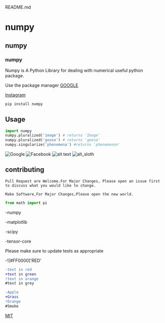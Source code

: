 README.md

# numpy

## numpy

### numpy

Numpy is A Python Library for dealing with numerical useful python package.

Use the package manager 
[GOOGLE](www.google.com)

[Instagram](www.instagram.com)

```bash
pip install numpy
```

## Usage

```python
import numpy
numpy.pluralized('image') # returns 'Image'
numpy.pluralized('goose') # returns 'geese'
numpy.singularize('phenomena') #returns 'phenemenon'
```

![Google](https://cdn.vox-cdn.com/thumbor/AS6mtFfRgHAOzNU2XyKSHmiXCVA=/0x0:2012x1341/1400x1400/filters:focal(0x0:2012x1341):format(jpeg)/cdn.vox-cdn.com/uploads/chorus_image/image/47070706/google2.0.0.jpg)
![Facebook](https://www.netclipart.com/pp/m/183-1830409_follow-us-facebook-jpg-logo.png)
![alt text]()
![alt_sloth]()


## contributing

```
Pull Request are Welcome.For Major Changes, Please open an issue first to discuss what you would like to change.
```

```
Make Software,For Major Changes,Please open the new world.
```

```python
from math import pi
```
-numpy

-matplotlib

-scipy

-tensor-core

Please make sure to update tests as appropriate

-![#FF0000]'RED'

```diff
-text in red
+text in green
!text in orange
#text in grey
```

```diff
-Apple
+Grass
!Orange
#Smoke
```

[MIT](https://choosealicense.com/license/mit/)
